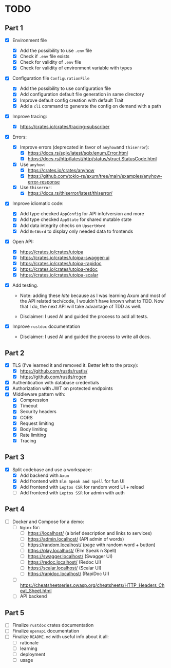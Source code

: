 # TODO

## Part 1

- [x] Environment file
  - [x] Add the possibility to use `.env` file
  - [x] Check if `.env` file exists
  - [x] Check for validity of `.env` file
  - [x] Check for validity of environment variable with types
- [x] Configuration file `ConfigurationFile`
  - [x] Add the possibility to use configuration file
  - [x] Add configuration default file generation in same directory
  - [x] Improve default config creation with default Trait
  - [x] Add a `cli` command to generate the config on demand with a path
- [x] Improve tracing:
  - [x] <https://crates.io/crates/tracing-subscriber>
- [x] Errors:
  - [x] Improve errors (deprecated in favor of `anyhow`and `thiserror`):
    - [x] <https://docs.rs/sqlx/latest/sqlx/enum.Error.html>
    - [x] <https://docs.rs/http/latest/http/status/struct.StatusCode.html>
  - [x] Use `anyhow`:
    - [x] <https://crates.io/crates/anyhow>
    - [x] <https://github.com/tokio-rs/axum/tree/main/examples/anyhow-error-response>
  - [x] Use `thiserror`:
    - [x] <https://docs.rs/thiserror/latest/thiserror/>
- [x] Improve idiomatic code:
  - [x] Add type checked `AppConfig` for API info/version and more
  - [x] Add type checked `AppState` for shared mutable state
  - [x] Add data integrity checks on `UpsertWord`
  - [x] Add `GetWord` to display only needed data to frontends
- [x] Open API:
  - [x] <https://crates.io/crates/utoipa>
  - [x] <https://crates.io/crates/utoipa-swagger-ui>
  - [x] <https://crates.io/crates/utoipa-rapidoc>
  - [x] <https://crates.io/crates/utoipa-redoc>
  - [x] <https://crates.io/crates/utoipa-scalar>
- [x] Add testing.
  - Note: adding these _late_ because as I was learning Axum and most of the API
    related tech/code, I wouldn't have known what to TDD. Now that I do, the
    next API will take advantage of TDD as well.

  - Disclaimer: I used AI and guided the process to add all tests.

- [x] Improve `rustdoc` documentation
  - Disclaimer: I used AI and guided the process to write all docs.

## Part 2

- [x] TLS (I've learned it and removed it. Better left to the proxy):
  - [x] <https://github.com/rustls/rustls/>
  - [x] <https://github.com/rustls/rcgen>
- [x] Authentication with database credentials
- [x] Authorization with JWT on protected endpoints
- [x] Middleware pattern with:
  - [x] Compression
  - [x] Timeout
  - [x] Security headers
  - [x] CORS
  - [x] Request limiting
  - [x] Body limiting
  - [x] Rate limiting
  - [x] Tracing

## Part 3

- [x] Split codebase and use a workspace:
  - [x] Add backend with `Axum`
  - [x] Add frontend with `Elm Speak and Spell` for fun UI
  - [x] Add frontend with `Leptos CSR` for random word UI + reload
  - [ ] Add frontend with `Leptos SSR` for admin with auth

## Part 4

- [ ] Docker and Compose for a demo:
  - [ ] `Nginx` for:
    - [ ] <https://localhost/> (a brief description and links to services)
    - [ ] <https://admin.localhost/> (API admin of words)
    - [ ] <https://random.localhost/> (page with random word + button)
    - [ ] <https://play.localhost/> (Elm Speak n Spell)
    - [ ] <https://swagger.localhost/> (Swagger UI)
    - [ ] <https://redoc.localhost/> (Redoc UI)
    - [ ] <https://scalar.localhost/> (Scalar UI)
    - [ ] <https://rapidoc.localhost/> (RapiDoc UI)
  - [ ] <https://cheatsheetseries.owasp.org/cheatsheets/HTTP_Headers_Cheat_Sheet.html>
  - [ ] API backend

## Part 5

- [ ] Finalize `rustdoc` crates documentation
- [ ] Finalize `openapi` documentation
- [ ] Finalize `README.md` with useful info about it all:
  - [ ] rationale
  - [ ] learning
  - [ ] deployment
  - [ ] usage

